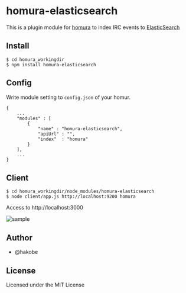 # homura-elasticsearch

This is a plugin module for [homura](http://github.com/hakobe/homura) to index IRC events to [ElasticSearch](http://www.elasticsearch.org/)

## Install

```
$ cd homura_workingdir
$ npm install homura-elasticsearch
```

## Config

Write module setting to `config.json` of your homur.

```
{
    ...
    "modules" : [
        {
            "name" : "homura-elasticsearch",
            "apiUrl" : "",
            "index"  : "homura"
        }
    ],
    ...
}

```

## Client

```
$ cd homura_workingdir/node_modules/homura-elasticsearch
$ node client/app.js http://localhost:9200 homura
```

Access to http://localhost:3000

![sample](http://cdn-ak.f.st-hatena.com/images/fotolife/h/hakobe932/20130909/20130909081040.gif)

## Author
- @hakobe

## License

Licensed under the MIT License
